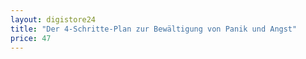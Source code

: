 ```yaml
---
layout: digistore24
title: "Der 4-Schritte-Plan zur Bewältigung von Panik und Angst"
price: 47
---
```

